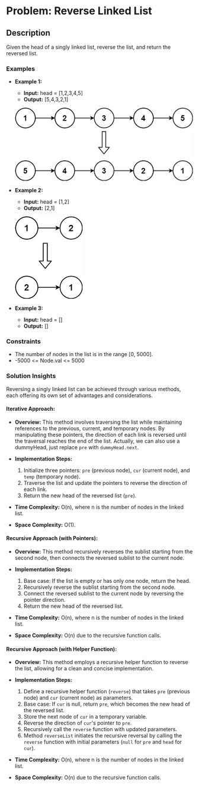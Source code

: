 # Problem: Reverse Linked List

## Description

Given the head of a singly linked list, reverse the list, and return the reversed list.

### Examples

- **Example 1:**
  - **Input:** head = [1,2,3,4,5]
  - **Output:** [5,4,3,2,1]

  ![Reverse Linked List Example 1](reverse_linked_list_ex_1.jpeg)

- **Example 2:**
  - **Input:** head = [1,2]
  - **Output:** [2,1]

  ![Reverse Linked List Example 2](reverse_linked_list_ex_2.jpeg)

- **Example 3:**
  - **Input:** head = []
  - **Output:** []

### Constraints

- The number of nodes in the list is in the range [0, 5000].
- -5000 <= Node.val <= 5000

### Solution Insights

Reversing a singly linked list can be achieved through various methods, each offering its own set of advantages and considerations.

#### Iterative Approach:

- **Overview:** This method involves traversing the list while maintaining references to the previous, current, and temporary nodes. By manipulating these pointers, the direction of each link is reversed until the traversal reaches the end of the list. Actually, we can also use a dummyHead, just replace `pre` with `dummyHead.next`.
  
- **Implementation Steps:**
  1. Initialize three pointers: `pre` (previous node), `cur` (current node), and `temp` (temporary node).
  2. Traverse the list and update the pointers to reverse the direction of each link.
  3. Return the new head of the reversed list (`pre`).

- **Time Complexity:** O(n), where n is the number of nodes in the linked list.
- **Space Complexity:** O(1).

#### Recursive Approach (with Pointers):

- **Overview:** This method recursively reverses the sublist starting from the second node, then connects the reversed sublist to the current node.
  
- **Implementation Steps:**
  1. Base case: If the list is empty or has only one node, return the head.
  2. Recursively reverse the sublist starting from the second node.
  3. Connect the reversed sublist to the current node by reversing the pointer direction.
  4. Return the new head of the reversed list.

- **Time Complexity:** O(n), where n is the number of nodes in the linked list.
- **Space Complexity:** O(n) due to the recursive function calls.

#### Recursive Approach (with Helper Function):

- **Overview:** This method employs a recursive helper function to reverse the list, allowing for a clean and concise implementation.
  
- **Implementation Steps:**
  1. Define a recursive helper function (`reverse`) that takes `pre` (previous node) and `cur` (current node) as parameters.
  2. Base case: If `cur` is null, return `pre`, which becomes the new head of the reversed list.
  3. Store the next node of `cur` in a temporary variable.
  4. Reverse the direction of `cur`'s pointer to `pre`.
  5. Recursively call the `reverse` function with updated parameters.
  6. Method `reverseList` initiates the recursive reversal by calling the `reverse` function with initial parameters (`null` for `pre` and `head` for `cur`).

- **Time Complexity:** O(n), where n is the number of nodes in the linked list.
- **Space Complexity:** O(n) due to the recursive function calls.


